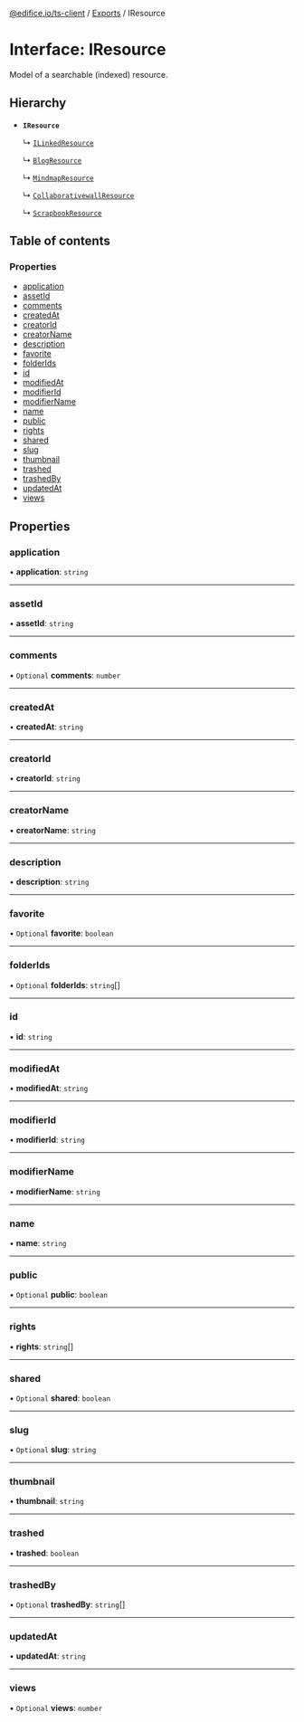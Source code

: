 [@edifice.io/ts-client](../README.md) / [Exports](../modules.md) / IResource

# Interface: IResource

Model of a searchable (indexed) resource.

## Hierarchy

- **`IResource`**

  ↳ [`ILinkedResource`](ILinkedResource.md)

  ↳ [`BlogResource`](BlogResource.md)

  ↳ [`MindmapResource`](MindmapResource.md)

  ↳ [`CollaborativewallResource`](CollaborativewallResource.md)

  ↳ [`ScrapbookResource`](ScrapbookResource.md)

## Table of contents

### Properties

- [application](IResource.md#application)
- [assetId](IResource.md#assetid)
- [comments](IResource.md#comments)
- [createdAt](IResource.md#createdat)
- [creatorId](IResource.md#creatorid)
- [creatorName](IResource.md#creatorname)
- [description](IResource.md#description)
- [favorite](IResource.md#favorite)
- [folderIds](IResource.md#folderids)
- [id](IResource.md#id)
- [modifiedAt](IResource.md#modifiedat)
- [modifierId](IResource.md#modifierid)
- [modifierName](IResource.md#modifiername)
- [name](IResource.md#name)
- [public](IResource.md#public)
- [rights](IResource.md#rights)
- [shared](IResource.md#shared)
- [slug](IResource.md#slug)
- [thumbnail](IResource.md#thumbnail)
- [trashed](IResource.md#trashed)
- [trashedBy](IResource.md#trashedby)
- [updatedAt](IResource.md#updatedat)
- [views](IResource.md#views)

## Properties

### application

• **application**: `string`

___

### assetId

• **assetId**: `string`

___

### comments

• `Optional` **comments**: `number`

___

### createdAt

• **createdAt**: `string`

___

### creatorId

• **creatorId**: `string`

___

### creatorName

• **creatorName**: `string`

___

### description

• **description**: `string`

___

### favorite

• `Optional` **favorite**: `boolean`

___

### folderIds

• `Optional` **folderIds**: `string`[]

___

### id

• **id**: `string`

___

### modifiedAt

• **modifiedAt**: `string`

___

### modifierId

• **modifierId**: `string`

___

### modifierName

• **modifierName**: `string`

___

### name

• **name**: `string`

___

### public

• `Optional` **public**: `boolean`

___

### rights

• **rights**: `string`[]

___

### shared

• `Optional` **shared**: `boolean`

___

### slug

• `Optional` **slug**: `string`

___

### thumbnail

• **thumbnail**: `string`

___

### trashed

• **trashed**: `boolean`

___

### trashedBy

• `Optional` **trashedBy**: `string`[]

___

### updatedAt

• **updatedAt**: `string`

___

### views

• `Optional` **views**: `number`
